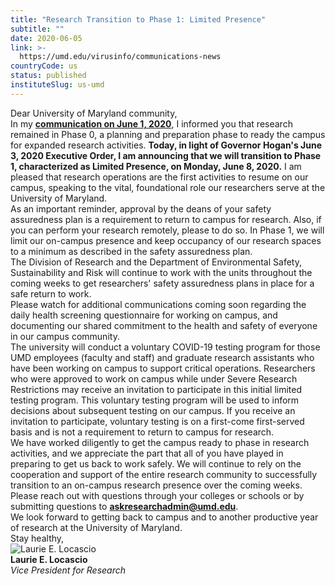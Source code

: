 ```yaml
---
title: "Research Transition to Phase 1: Limited Presence"
subtitle: ""
date: 2020-06-05
link: >-
  https://umd.edu/virusinfo/communications-news
countryCode: us
status: published
instituteSlug: us-umd
---
```

Dear University of Maryland community,  
In my [**communication on June 1, 2020**](https://maestro.listserv.umd.edu/trk/click?ref=zvb24p867_2-22bdx3265ex0%110%11PUB499&), I informed you that research remained in Phase 0, a planning and preparation phase to ready the campus for expanded research activities. **Today, in light of Governor Hogan's June 3, 2020 Executive Order, I am announcing that we will transition to Phase 1, characterized as Limited Presence, on Monday, June 8, 2020.** I am pleased that research operations are the first activities to resume on our campus, speaking to the vital, foundational role our researchers serve at the University of Maryland.  
As an important reminder, approval by the deans of your safety assuredness plan is a requirement to return to campus for research. Also, if you can perform your research remotely, please to do so. In Phase 1, we will limit our on-campus presence and keep occupancy of our research spaces to a minimum as described in the safety assuredness plan.  
The Division of Research and the Department of Environmental Safety, Sustainability and Risk will continue to work with the units throughout the coming weeks to get researchers' safety assuredness plans in place for a safe return to work.  
Please watch for additional communications coming soon regarding the daily health screening questionnaire for working on campus, and documenting our shared commitment to the health and safety of everyone in our campus community.  
The university will conduct a voluntary COVID-19 testing program for those UMD employees (faculty and staff) and graduate research assistants who have been working on campus to support critical operations. Researchers who were approved to work on campus while under Severe Research Restrictions may receive an invitation to participate in this initial limited testing program. This voluntary testing program will be used to inform decisions about subsequent testing on our campus. If you receive an invitation to participate, voluntary testing is on a first-come first-served basis and is not a requirement to return to campus for research.  
We have worked diligently to get the campus ready to phase in research activities, and we appreciate the part that all of you have played in preparing to get us back to work safely. We will continue to rely on the cooperation and support of the entire research community to successfully transition to an on-campus research presence over the coming weeks.  
Please reach out with questions through your colleges or schools or by submitting questions to [**askresearchadmin@umd.edu**](mailto:askresearchadmin@umd.edu).   
We look forward to getting back to campus and to another productive year of research at the University of Maryland.  
Stay healthy,  
![Laurie E. Locascio](https://electricpub.umd.edu/email/signatures/Laurie-Locascio.png)  
**Laurie E. Locascio**  
 _Vice President for Research_
